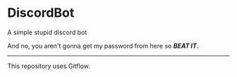 # DiscordBot
A simple stupid discord bot

And no, you aren't gonna get my password from here so ***BEAT IT***.

---
This repository uses Gitflow.
